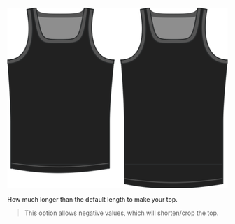 
![The length bonus option on Aaron](./lengthbonus.svg)

How much longer than the default length to make your top.

> This option allows negative values, which will shorten/crop the top.
